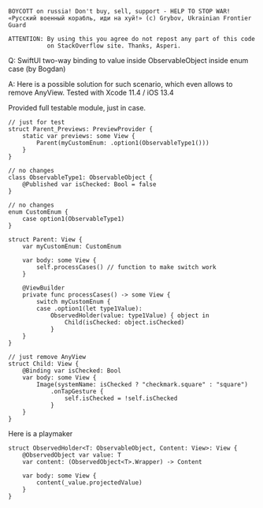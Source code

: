 ```
BOYCOTT on russia! Don't buy, sell, support - HELP TO STOP WAR!
«Русский военный корабль, иди на хуй!» (c) Grybov, Ukrainian Frontier Guard

ATTENTION: By using this you agree do not repost any part of this code
           on StackOverflow site. Thanks, Asperi.
```

Q: SwiftUI two-way binding to value inside ObservableObject inside enum case (by Bogdan)

A: Here is a possible solution for such scenario, which even allows to remove AnyView. Tested with Xcode 11.4 / iOS 13.4

Provided full testable module, just in case.

```
// just for test
struct Parent_Previews: PreviewProvider {
    static var previews: some View {
        Parent(myCustomEnum: .option1(ObservableType1()))
    }
}

// no changes
class ObservableType1: ObservableObject {
    @Published var isChecked: Bool = false
}

// no changes
enum CustomEnum {
    case option1(ObservableType1)
}

struct Parent: View {
    var myCustomEnum: CustomEnum

    var body: some View {
        self.processCases() // function to make switch work
    }

	@ViewBuilder
    private func processCases() -> some View {
        switch myCustomEnum {
        case .option1(let type1Value):
            ObservedHolder(value: type1Value) { object in
                Child(isChecked: object.isChecked)
            }
    }
}

// just remove AnyView
struct Child: View {
    @Binding var isChecked: Bool
    var body: some View {
        Image(systemName: isChecked ? "checkmark.square" : "square")
            .onTapGesture {
                self.isChecked = !self.isChecked
            }
    }
}
```

Here is a playmaker

```
struct ObservedHolder<T: ObservableObject, Content: View>: View {
    @ObservedObject var value: T
    var content: (ObservedObject<T>.Wrapper) -> Content

    var body: some View {
        content(_value.projectedValue)
    }
}
```
